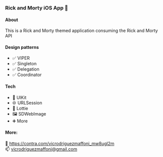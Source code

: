 ###
### Rick and Morty iOS App 🚀 

#### About

This is a Rick and Morty themed application consuming the Rick and Morty API

#### Design patterns
- ✅ VIPER  
- ✅ Singleton  
- ✅ Delegation  
- ✅ Coordinator  

#### Tech
- 📲 UIKit  
- 🌐  URLSession  
- 🤳 Lottie  
- 🖼️ SDWebImage  
- ➕ More  

#### More:
💼  https://contra.com/vicrodriguezmaffoni_mw8ugl2m  
📫  vicrodriguezmaffoni@gmail.com
